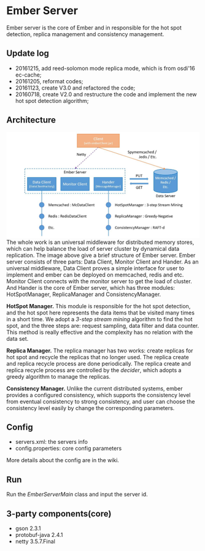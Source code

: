 # Ember Server
Ember server is the core of Ember and in responsible for the hot spot detection, replica management and consistency management.

## Update log
- 20161215, add reed-solomon mode replica mode, which is from osdi'16 ec-cache;
- 20161205, reformat codes;
- 20161123, create V3.0 and refactored the code;
- 20160718, create V2.0 and restructure the code and implement the new hot spot detection algorithm;

## Architecture
![structure](image/structure.jpg)    
The whole work is an universal middleware for distributed memory stores, which can help balance the load of server cluster by dynamical data replication. 
The image above give a brief structure of Ember server. Ember server consists of three parts: Data Client, Monitor Client and Hander. As an universal middleware, 
Data Client proves a simple interface for user to implement and ember can be deployed on memcached, redis and etc. Monitor Client connects with the monitor server to
get the load of cluster. And Hander is the core of Ember server, which has three modules: HotSpotManager, ReplicaManager and ConsistencyManager.    

**HotSpot Manager.** This module is responsible for the hot spot detection, 
and the hot spot here represents the data items that be visited many times in a short time. 
We adopt a *3-step stream mining* algorithm to find the hot spot, and the three steps are: request sampling, 
data filter and data counter. This method is really effective and the complexity has no relation with the data set.    

**Replica Manager.** The replica manager has two works: create replicas for hot spot and recycle the replicas that no longer used. 
The replica create and replica recycle process are done periodically. 
The replica create and replica recycle process are controlled by the *decider*, which adopts a greedy algorithm to manage the replicas.    

**Consistency Manager.** Unlike the current distributed systems, ember provides a configured consistency, 
which supports the consistency level from eventual consistency to strong consistency, 
and user can choose the consistency level easily by change the corresponding parameters.

## Config
- servers.xml: the servers info
- config.properties: core config parameters

More details about the config are in the wiki.

## Run
Run the *EmberServerMain* class and input the server id.

## 3-party components(core)
- gson 2.3.1
- protobuf-java 2.4.1
- netty 3.5.7.Final

